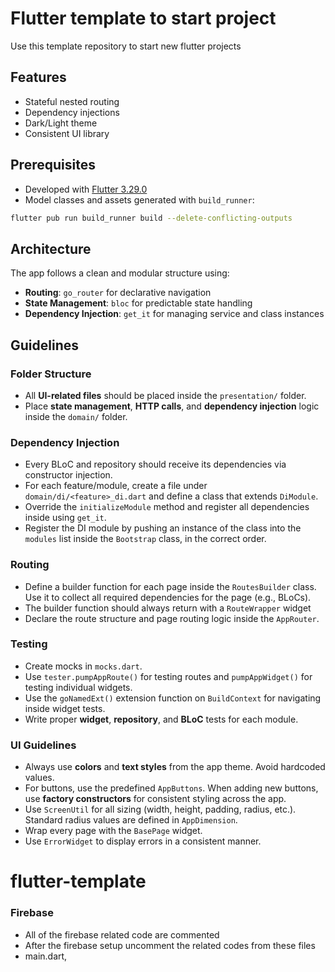 # Flutter template to start project

Use this template repository to start new flutter projects

## Features

- Stateful nested routing
- Dependency injections
- Dark/Light theme
- Consistent UI library

## Prerequisites

- Developed with [Flutter 3.29.0](https://docs.flutter.dev/get-started/install)
- Model classes and assets generated with `build_runner`:

```bash
flutter pub run build_runner build --delete-conflicting-outputs
```

## Architecture

The app follows a clean and modular structure using:

- **Routing**: `go_router` for declarative navigation
- **State Management**: `bloc` for predictable state handling
- **Dependency Injection**: `get_it` for managing service and class instances

## Guidelines

### Folder Structure

- All **UI-related files** should be placed inside the `presentation/` folder.
- Place **state management**, **HTTP calls**, and **dependency injection** logic inside the `domain/` folder.

### Dependency Injection

- Every BLoC and repository should receive its dependencies via constructor injection.
- For each feature/module, create a file under `domain/di/<feature>_di.dart` and define a class that extends `DiModule`.
- Override the `initializeModule` method and register all dependencies inside using `get_it`.
- Register the DI module by pushing an instance of the class into the `modules` list inside the `Bootstrap` class, in the correct order.

### Routing

- Define a builder function for each page inside the `RoutesBuilder` class. Use it to collect all required dependencies for the page (e.g., BLoCs).
- The builder function should always return with a `RouteWrapper` widget
- Declare the route structure and page routing logic inside the `AppRouter`.

### Testing

- Create mocks in `mocks.dart`.
- Use `tester.pumpAppRoute()` for testing routes and `pumpAppWidget()` for testing individual widgets.
- Use the `goNamedExt()` extension function on `BuildContext` for navigating inside widget tests.
- Write proper **widget**, **repository**, and **BLoC** tests for each module.

### UI Guidelines

- Always use **colors** and **text styles** from the app theme. Avoid hardcoded values.
- For buttons, use the predefined `AppButtons`. When adding new buttons, use **factory constructors** for consistent styling across the app.
- Use `ScreenUtil` for all sizing (width, height, padding, radius, etc.). Standard radius values are defined in `AppDimension`.
- Wrap every page with the `BasePage` widget.
- Use `ErrorWidget` to display errors in a consistent manner.
# flutter-template

### Firebase

- All of the firebase related code are commented
- After the firebase setup uncomment the related codes from these files
-  main.dart, 